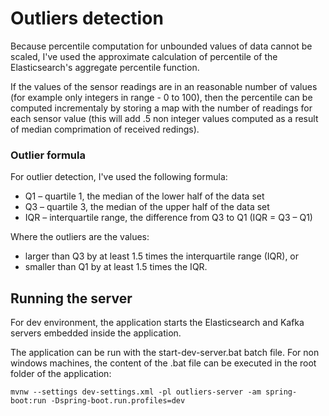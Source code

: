 # Outliers detection

Because percentile computation for unbounded values of data cannot be scaled, I've used the approximate calculation of percentile of the Elasticsearch's aggregate percentile function.

If the values of the sensor readings are in an reasonable number of values (for example only integers in range - 0 to 100), then the percentile can be computed incrementaly by storing a map with the number of readings for each sensor value (this will add .5 non integer values computed as a result of median comprimation of received redings).

### Outlier formula

For outlier detection, I've used the following formula: 

* Q1 – quartile 1, the median of the lower half of the data set
* Q3 – quartile 3, the median of the upper half of the data set
* IQR – interquartile range, the difference from Q3 to Q1 (IQR = Q3 – Q1)

Where  the outliers are the values:

* larger than Q3 by at least 1.5 times the interquartile range (IQR), or
* smaller than Q1 by at least 1.5 times the IQR.

## Running the server

For dev environment, the application starts the Elasticsearch and Kafka servers embedded inside the application.

The application can be run with the start-dev-server.bat batch file. For non windows machines, the content of the .bat file can be executed in the root folder of the application:

```mvnw --settings dev-settings.xml -pl outliers-server -am spring-boot:run -Dspring-boot.run.profiles=dev```